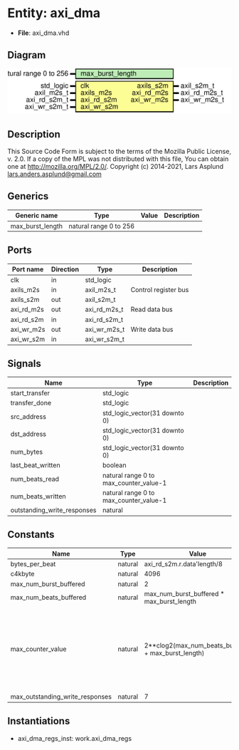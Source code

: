# Entity: axi_dma

- **File**: axi_dma.vhd
## Diagram

![Diagram](axi_dma.svg "Diagram")
## Description

This Source Code Form is subject to the terms of the Mozilla Public
License, v. 2.0. If a copy of the MPL was not distributed with this file,
You can obtain one at http://mozilla.org/MPL/2.0/.
Copyright (c) 2014-2021, Lars Asplund lars.anders.asplund@gmail.com
## Generics

| Generic name     | Type                   | Value | Description |
| ---------------- | ---------------------- | ----- | ----------- |
| max_burst_length | natural range 0 to 256 |       |             |
## Ports

| Port name  | Direction | Type         | Description          |
| ---------- | --------- | ------------ | -------------------- |
| clk        | in        | std_logic    |                      |
| axils_m2s  | in        | axil_m2s_t   | Control register bus |
| axils_s2m  | out       | axil_s2m_t   |                      |
| axi_rd_m2s | out       | axi_rd_m2s_t | Read data bus        |
| axi_rd_s2m | in        | axi_rd_s2m_t |                      |
| axi_wr_m2s | out       | axi_wr_m2s_t | Write data bus       |
| axi_wr_s2m | in        | axi_wr_s2m_t |                      |
## Signals

| Name                        | Type                                   | Description |
| --------------------------- | -------------------------------------- | ----------- |
| start_transfer              | std_logic                              |             |
| transfer_done               | std_logic                              |             |
| src_address                 | std_logic_vector(31 downto 0)          |             |
| dst_address                 | std_logic_vector(31 downto 0)          |             |
| num_bytes                   | std_logic_vector(31 downto 0)          |             |
| last_beat_written           | boolean                                |             |
| num_beats_read              | natural range 0 to max_counter_value-1 |             |
| num_beats_written           | natural range 0 to max_counter_value-1 |             |
| outstanding_write_responses | natural                                |             |
## Constants

| Name                            | Type    | Value                                                | Description                                                                                                                                                                                                                       |
| ------------------------------- | ------- | ---------------------------------------------------- | --------------------------------------------------------------------------------------------------------------------------------------------------------------------------------------------------------------------------------- |
| bytes_per_beat                  | natural |  axi_rd_s2m.r.data'length/8                          |                                                                                                                                                                                                                                   |
| c4kbyte                         | natural |  4096                                                |                                                                                                                                                                                                                                   |
| max_num_burst_buffered          | natural |  2                                                   |                                                                                                                                                                                                                                   |
| max_num_beats_buffered          | natural |  max_num_burst_buffered * max_burst_length           |                                                                                                                                                                                                                                   |
| max_counter_value               | natural |  2**clog2(max_num_beats_buffered + max_burst_length) | The maximum difference between two counters can only bemax_num_beats_buffered + max_burst_lengthThus it is enough to compare counters MOD max_num_beats_bufferedWe round up to nearest power of two to avoid non power of two MOD |
| max_outstanding_write_responses | natural |  7                                                   |                                                                                                                                                                                                                                   |
## Instantiations

- axi_dma_regs_inst: work.axi_dma_regs
